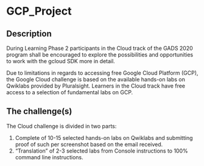 # GCP_Project

## Description

During Learning Phase 2 participants in the Cloud track of the GADS 2020 program shall be encouraged to explore the possibilities and opportunities to work with the gcloud SDK more in detail.

Due to limitations in regards to accessing free Google Cloud Platform (GCP), the Google Cloud challenge is based on the available hands-on labs on Qwiklabs provided by Pluralsight. Learners in the Cloud track have free access to a selection of fundamental labs on GCP.

## The challenge(s)

The Cloud challenge is divided in two parts:

1. Complete of 10-15 selected hands-on labs on Qwiklabs and submitting proof of such per screenshot based on the email received.
2. “Translation” of 2-3 selected labs from Console instructions to 100% command line instructions.
